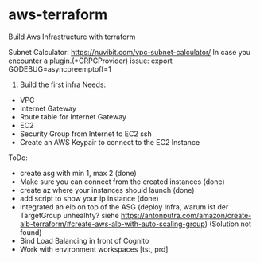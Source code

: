 # aws-terraform
Build Aws Infrastructure with terraform

Subnet Calculator: https://nuvibit.com/vpc-subnet-calculator/
In case you encounter a plugin.(*GRPCProvider) issue: export GODEBUG=asyncpreemptoff=1

1. Build the first infra
Needs:
- VPC
- Internet Gateway
- Route table for Internet Gateway
- EC2
- Security Group from Internet to EC2 ssh
- Create an AWS Keypair to connect to the EC2 Instance

ToDo:
- create asg with min 1, max 2 (done)
- Make sure you can connect from the created instances (done)
- create az where your instances should launch (done)
- add script to show your ip instance (done)
- integrated an elb on top of the ASG (deploy Infra, warum ist der TargetGroup unhealhty? siehe https://antonputra.com/amazon/create-alb-terraform/#create-aws-alb-with-auto-scaling-group) (Solution not found)
- Bind Load Balancing in front of Cognito 
- Work with environment workspaces [tst, prd]